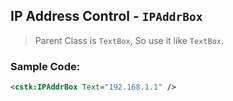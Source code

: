 ## IP Address Control - `IPAddrBox`

> Parent Class is `TextBox`, So use it like `TextBox`.

### Sample Code:

``` xml
<cstk:IPAddrBox Text="192.168.1.1" />
```